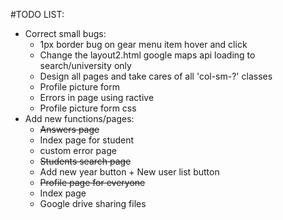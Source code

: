 #TODO LIST:

* Correct small bugs:
  * 1px border bug on gear menu item hover and click
  * Change the layout2.html google maps api loading to search/university only
  * Design all pages and take cares of all 'col-sm-?' classes
  * Profile picture form
  * Errors in page using ractive
  * Profile picture form css
* Add new functions/pages:
  * ~~Answers page~~
  * Index page for student
  * custom error page
  * ~~Students search page~~
  * Add new year button + New user list button
  * ~~Profile page for everyone~~
  * Index page
  * Google drive sharing files